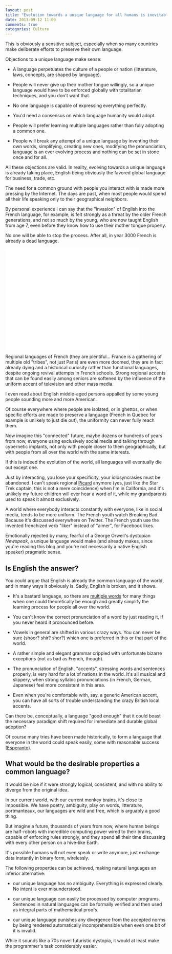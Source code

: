 ```yaml
---
layout: post
title: "Evolution towards a unique language for all humans is inevitable"
date: 2013-09-12 11:09
comments: true
categories: Culture 
---
```


This is obviously a sensitive subject, especially when so many countries make deliberate efforts to preserve their own language.

Objections to a unique language make sense:

- A language perpetuates the culture of a people or nation (litterature, laws, concepts, are shaped by language).

- People will never give up their mother tongue willingly, so a unique language would have to be enforced globally with totalitarian techniques, and you don't want that.

- No one language is capable of expressing everything perfectly.

- You'd need a consensus on which language humanity would adopt.

- People will prefer learning multiple languages rather than fully adopting a common one.

- People will break any attempt of a unique language by inventing their own words, simplifying, creating new ones, modifying the pronunciation, language is an ever evolving process and nothing can be set in stone once and for all.

All these objections are valid. In reality, evolving towards a unique language is already taking place, English being obviously the favored global language for business, trade, etc.

The need for a common ground with people you interact with is made more pressing by the Internet. The days are past, when most people would spend all their life speaking only to their geographical neighbors.

By personal experience I can say that the "invasion" of English into the French language, for example, is felt strongly as a threat by the older French generations, and not so much by the young, who are now taught English from age 7, even before they know how to use their mother tongue properly.

No one will be able to stop the process. After all, in year 3000 French is already a dead language.

<iframe width="420" height="315" src="//www.youtube.com/embed/7osGfFTQVtU?rel=0" frameborder="0" allowfullscreen></iframe>

Regional languages of French (they are plentiful... France is a gathering of multiple old "tribes", not just Paris) are even more doomed, they are in fact already dying and a historical curiosity rather than functional languages, despite ongoing revival attempts in French schools. Strong regional accents that can be found easily among seniors are softened by the influence of the uniform accent of television and other mass media.

I even read about English middle-aged persons appalled by some young people sounding more and more American. 

Of course everywhere where people are isolated, or in ghettos, or when specific efforts are made to preserve a language (French in Quebec for example is unlikely to just die out), the uniformity can never fully reach them.

Now imagine this "connected" future, maybe dozens or hundreds of years from now, everyone using exclusively social media and talking through cybernetic implants, not only with people closer to them geographically, but with people from all over the world with the same interests.

If this is indeed the evolution of the world, all languages will eventually die out except one.

Just by interacting, you lose your specificity, your idiosyncrasies must be abandoned. I can't speak regional [Picard](http://en.wikipedia.org/wiki/Picard_language) anymore (yes, just like the Star Trek captain, this is not a mere coincidence) when I'm in California, and it's unlikely my future children will ever hear a word of it, while my grandparents used to speak it almost exclusively.

A world where everybody interacts constantly with everyone, like in social media, tends to be more uniform. The French youth watch Breaking Bad. Because it's discussed everywhere on Twitter. The French youth use the invented frenchized verb "liker" instead of "aimer", for Facebook likes.

Emotionally rejected by many, fearful of a George Orwell's dystopian *Newspeak*, a unique language would make (and already makes, since you're reading this blog and you're not necessarily a native English speaker) pragmatic sense.

## Is English the answer?

You could argue that English is already the common language of the world, and in many ways it obviously is. Sadly, English is broken, and it shows. 

- It's a bastard language, so there are [multiple words](http://en.wikipedia.org/wiki/List_of_English_words_with_dual_French_and_Anglo-Saxon_variations) for many things when one could theoretically be enough and greatly simplify the learning process for people all over the world.

- You can't know the correct pronunciation of a word by just reading it, if you never heard it pronounced before.

- Vowels in general are shifted in various crazy ways. You can never be sure (shoor? shir? shor?) which one is preferred in this or that part of the world.

- A rather simple and elegant grammar crippled with unfortunate bizarre exceptions (not as bad as French, though).

- The pronunciation of English, "accents", stressing words and sentences properly, is very hard for a lot of nations in the world. It's all musical and slippery, when strong syllabic pronunciations (in French, German, Japanese) feel more consistent in this area. 

- Even when you're comfortable with, say, a generic American accent, you can have all sorts of trouble understanding the crazy British local accents.

Can there be, conceptually, a language "good enough" that it could boast the necessary paradigm shift required for immediate and durable global adoption?

Of course many tries have been made historically, to form a language that everyone in the world could speak easily, some with reasonable success ([Esperanto](http://en.wikipedia.org/wiki/Esperanto)).

## What would be the desirable properties a common language?

It would be nice if it were strongly logical, consistent, and with no ability to diverge from the original idea.

In our current world, with our current monkey brains, it's close to impossible. We have poetry, ambiguity, play on words, litterature, portmanteaux, our languages are wild and free, which is arguably a good thing.

But imagine a future, thousands of years from now, where human beings are half-robots with incredible computing power wired to their brains, capable of enforcing rules strongly, and they spend all their time discussing with every other person on a hive-like Earth.

It's possible humans will not even speak or write anymore, just exchange data instantly in binary form, wirelessly.

The following properties can be achieved, making natural languages an inferior alternative:

- our unique language has no ambiguity. Everything is expressed clearly. No intent is ever misunderstood.

- our unique language can easily be processed by computer programs. Sentences in natural languages can be formally verified and then used as integral parts of mathematical proofs. 

- our unique language punishes any divergence from the accepted norms by being rendered automatically incomprehensible when even one bit of it is invalid.

While it sounds like a 70s novel futuristic dystopia, it would at least make the programmer's task considerably easier.


